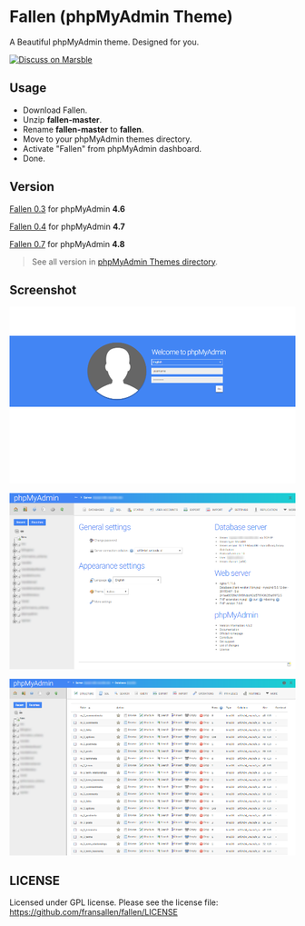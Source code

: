 # Fallen (phpMyAdmin Theme)

A Beautiful phpMyAdmin theme. Designed for you.

<a href="https://www.marsble.com/d/4" target="_blank"><img src="https://static.marsble.com/images/buttons/btn_discuss.png" alt="Discuss on Marsble"></a>

## Usage

* Download Fallen.
* Unzip **fallen-master**.
* Rename **fallen-master** to **fallen**.
* Move to your phpMyAdmin themes directory.
* Activate "Fallen" from phpMyAdmin dashboard.
* Done.

## Version

[Fallen 0.3](https://files.phpmyadmin.net/themes/fallen/0.3/fallen-0.3.zip) for phpMyAdmin **4.6**

[Fallen 0.4](https://files.phpmyadmin.net/themes/fallen/0.3/fallen-0.4.zip) for phpMyAdmin **4.7**

[Fallen 0.7](https://files.phpmyadmin.net/themes/fallen/0.3/fallen-0.7.zip) for phpMyAdmin **4.8**

> See all version in [phpMyAdmin Themes directory](https://www.phpmyadmin.net/themes/).

## Screenshot

![Fallen login](screen-3.png)

![Fallen home](screen.png)

![Fallen DB](screen-2.png)

## LICENSE

Licensed under GPL license. Please see the license file: https://github.com/fransallen/fallen/LICENSE
